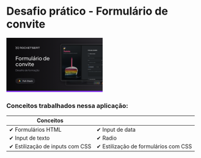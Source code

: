 # Desafio prático - Formulário de convite

<picture>
  <source media="(prefers-color-scheme: dark)" srcset="assets/images/Thumbnail-md.png">
  <source media="(prefers-color-scheme: light)" srcset="assets/images/Thumbnail-md.png">
  <img width="50%" alt="" src="assets/images/Thumbnail-md.png">
</picture>

### Conceitos trabalhados nessa aplicação:

|Conceitos                              |                   |
|---------------------------------------|-------------------|
|  ✔ Formulários HTML                   | ✔ Input de data               |
|  ✔ Input de texto                     | ✔ Radio               |
|  ✔ Estilização de inputs com CSS      | ✔ Estilização de formulários com CSS |

